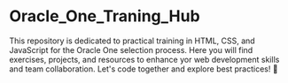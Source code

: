 # Oracle_One_Traning_Hub

This repository is dedicated to practical training in HTML, CSS, and JavaScript for the Oracle One selection process. Here you will find exercises, projects, and resources to enhance yor web development skills and team collaboration. Let's code together and explore best practices! 🚀
